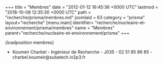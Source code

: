 +++
title = "Membres"
date = "2012-01-12 16:45:36 +0000 UTC"
lastmod = "2018-10-08 12:35:30 +0000 UTC"
path = "recherche/prisma/membres.md"
joomlaid = 63
category = "prisma"
layout="recherche"
[menu.main]
  identifier= "recherche/nucleaire-et-environnement/prisma/membres"
  name = "Membres"
  parent="recherche/nucleaire-et-environnement/prisma"
+++
<p>{loadposition membres}</p>
<ul>
<li>Koumeir Charbel - Ingénieur de Recherche - J035 - 02 51 85 86 85 - charbel.koumeir@subatech.in2p3.fr</li>
</ul>